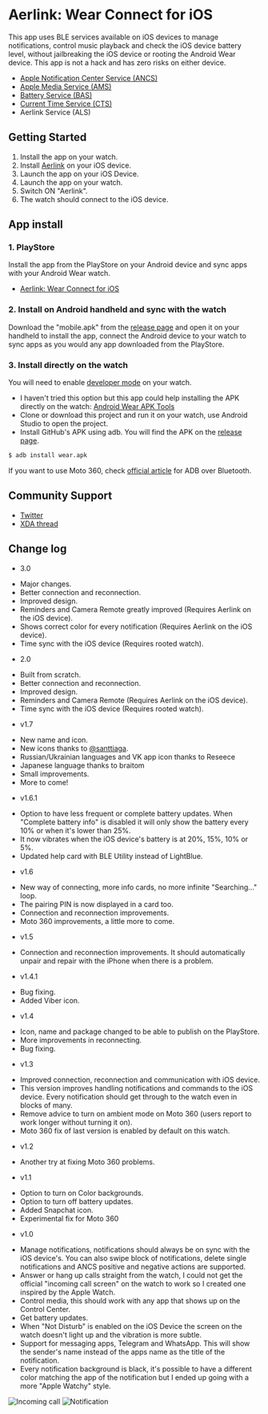 Aerlink: Wear Connect for iOS
===================================

This app uses BLE services available on iOS devices to manage notifications, control music playback and check the iOS device battery level, without jailbreaking the iOS device or rooting the Android Wear device. This app is not a hack and has zero risks on either device.

- [Apple Notification Center Service (ANCS)](https://developer.apple.com/library/ios/documentation/CoreBluetooth/Reference/AppleNotificationCenterServiceSpecification/Introduction/Introduction.html)
- [Apple Media Service (AMS)](https://developer.apple.com/library/ios/documentation/CoreBluetooth/Reference/AppleMediaService_Reference/Introduction/Introduction.html)
- [Battery Service (BAS)](https://developer.bluetooth.org/TechnologyOverview/Pages/BAS.aspx)
- [Current Time Service (CTS)](https://developer.bluetooth.org/TechnologyOverview/Pages/CTS.aspx)
- Aerlink Service (ALS)


Getting Started
---------------
1. Install the app on your watch.
2. Install [Aerlink](https://itunes.apple.com/app/id995058068) on your iOS device.
3. Launch the app on your iOS Device.
4. Launch the app on your watch.
5. Switch ON "Aerlink".
6. The watch should connect to the iOS device.

App install
---------

### 1. PlayStore
Install the app from the PlayStore on your Android device and sync apps with your Android Wear watch.

- [Aerlink: Wear Connect for iOS](https://play.google.com/store/apps/details?id=com.codegy.wearconnectforios)

### 2. Install on Android handheld and sync with the watch
Download the "mobile.apk" from the [release page](https://github.com/GuiyeC/iOS-Wear-Connect/releases) and open it on your handheld to install the app, connect the Android device to your watch to sync apps as you would any app downloaded from the PlayStore.

### 3. Install directly on the watch
You will need to enable [developer mode](https://developer.android.com/training/wearables/apps/bt-debugging.html#SetupDevices) on your watch.
 - I haven't tried this option but this app could help installing the APK directly on the watch: [Android Wear APK Tools](http://forum.xda-developers.com/smartwatch/other-smartwatches/tool-android-wear-apk-tools-sideload-t2929177)
 - Clone or download this project and run it on your watch, use Android Studio to open the project.
 - Install GitHub's APK using adb. You will find the APK on the [release page](https://github.com/GuiyeC/iOS-Wear-Connect/releases).

```sh
$ adb install wear.apk
```

If you want to use Moto 360, check [official article](https://developer.android.com/training/wearables/apps/bt-debugging.html) for ADB over Bluetooth.

Community Support
-------
- [Twitter](https://twitter.com/GuiyeC)
- [XDA thread](http://forum.xda-developers.com/android-wear/development/android-wear-ios-connectivity-t3052524)


Change log
--------------

+ 3.0
 - Major changes.
 - Better connection and reconnection.
 - Improved design.
 - Reminders and Camera Remote greatly improved (Requires Aerlink on the iOS device).
 - Shows correct color for every notification (Requires Aerlink on the iOS device).
 - Time sync with the iOS device (Requires rooted watch).

+ 2.0
 - Built from scratch.
 - Better connection and reconnection.
 - Improved design.
 - Reminders and Camera Remote (Requires Aerlink on the iOS device).
 - Time sync with the iOS device (Requires rooted watch).

+ v1.7
 - New name and icon.
 - New icons thanks to [@santtiaga](https://twitter.com/santtiaga).
 - Russian/Ukrainian languages and VK app icon thanks to Reseece
 - Japanese language thanks to braitom
 - Small improvements.
 - More to come!

+ v1.6.1
 - Option to have less frequent or complete battery updates. When "Complete battery info" is disabled it will only show the battery every 10% or when it's lower than 25%.
 - It now vibrates when the iOS device's battery is at 20%, 15%, 10% or 5%.
 - Updated help card with BLE Utility instead of LightBlue.

+ v1.6
 - New way of connecting, more info cards, no more infinite "Searching..." loop.
 - The pairing PIN is now displayed in a card too.
 - Connection and reconnection improvements.
 - Moto 360 improvements, a little more to come.

+ v1.5
 - Connection and reconnection improvements. It should automatically unpair and repair with the iPhone when there is a problem.

+ v1.4.1
 - Bug fixing.
 - Added Viber icon.

+ v1.4
 - Icon, name and package changed to be able to publish on the PlayStore.
 - More improvements in reconnecting.
 - Bug fixing.

+ v1.3
 - Improved connection, reconnection and communication with iOS device.
 - This version improves handling notifications and commands to the iOS device. Every notification should get through to the watch even in blocks of many.
 - Remove advice to turn on ambient mode on Moto 360 (users report to work longer without turning it on).
 - Moto 360 fix of last version is enabled by default on this watch.

+ v1.2
 - Another try at fixing Moto 360 problems.

+ v1.1
 - Option to turn on Color backgrounds.
 - Option to turn off battery updates.
 - Added Snapchat icon.
 - Experimental fix for Moto 360

+ v1.0
 - Manage notifications, notifications should always be on sync with the iOS device's. You can also swipe block of notifications, delete single notifications and ANCS positive and negative actions are supported.
 - Answer or hang up calls straight from the watch, I could not get the official "incoming call screen" on the watch to work so I created one inspired by the Apple Watch.
 - Control media, this should work with any app that shows up on the Control Center.
 - Get battery updates.
 - When "Not Disturb" is enabled on the iOS Device the screen on the watch doesn't light up and the vibration is more subtle.
 - Support for messaging apps, Telegram and WhatsApp. This will show the sender's name instead of the apps name as the title of the notification.
 - Every notification background is black, it's possible to have a different color matching the app of the notification but I ended up going with a more "Apple Watchy" style.

![Incoming call](https://cloud.githubusercontent.com/assets/289797/7249800/5529e7ee-e81d-11e4-9fe2-ec09d0bab814.png)
![Notification](https://cloud.githubusercontent.com/assets/289797/7250594/18b280ee-e824-11e4-9d46-81733a81ed36.png)
